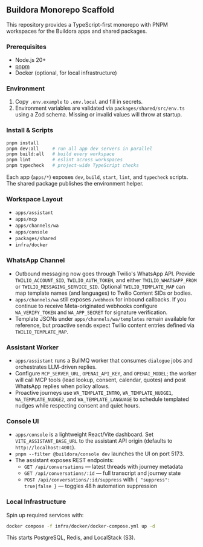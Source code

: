 ## Buildora Monorepo Scaffold

This repository provides a TypeScript-first monorepo with PNPM workspaces for the Buildora apps and shared packages.

### Prerequisites
- Node.js 20+
- [pnpm](https://pnpm.io/installation)
- Docker (optional, for local infrastructure)

### Environment
1. Copy `.env.example` to `.env.local` and fill in secrets.
2. Environment variables are validated via `packages/shared/src/env.ts` using a Zod schema. Missing or invalid values will throw at startup.

### Install & Scripts
```bash
pnpm install
pnpm dev:all     # run all app dev servers in parallel
pnpm build:all   # build every workspace
pnpm lint        # eslint across workspaces
pnpm typecheck   # project-wide TypeScript checks
```

Each app (`apps/*`) exposes `dev`, `build`, `start`, `lint`, and `typecheck` scripts. The shared package publishes the environment helper.

### Workspace Layout
- `apps/assistant`
- `apps/mcp`
- `apps/channels/wa`
- `apps/console`
- `packages/shared`
- `infra/docker`

### WhatsApp Channel
- Outbound messaging now goes through Twilio's WhatsApp API. Provide `TWILIO_ACCOUNT_SID`, `TWILIO_AUTH_TOKEN`, and either `TWILIO_WHATSAPP_FROM` or `TWILIO_MESSAGING_SERVICE_SID`. Optional `TWILIO_TEMPLATE_MAP` can map template names (and languages) to Twilio Content SIDs or bodies.
- `apps/channels/wa` still exposes `/webhook` for inbound callbacks. If you continue to receive Meta-originated webhooks configure `WA_VERIFY_TOKEN` and `WA_APP_SECRET` for signature verification.
- Template JSONs under `apps/channels/wa/templates` remain available for reference, but proactive sends expect Twilio content entries defined via `TWILIO_TEMPLATE_MAP`.

### Assistant Worker
- `apps/assistant` runs a BullMQ worker that consumes `dialogue` jobs and orchestrates LLM-driven replies.
- Configure `MCP_SERVER_URL`, `OPENAI_API_KEY`, and `OPENAI_MODEL`; the worker will call MCP tools (lead lookup, consent, calendar, quotes) and post WhatsApp replies when policy allows.
- Proactive journeys use `WA_TEMPLATE_INTRO`, `WA_TEMPLATE_NUDGE1`, `WA_TEMPLATE_NUDGE2`, and `WA_TEMPLATE_LANGUAGE` to schedule templated nudges while respecting consent and quiet hours.

### Console UI
- `apps/console` is a lightweight React/Vite dashboard. Set `VITE_ASSISTANT_BASE_URL` to the assistant API origin (defaults to `http://localhost:4001`).
- `pnpm --filter @buildora/console dev` launches the UI on port 5173.
- The assistant exposes REST endpoints:
  - `GET /api/conversations` — latest threads with journey metadata
  - `GET /api/conversations/:id` — full transcript and journey state
  - `POST /api/conversations/:id/suppress` with `{ "suppress": true|false }` — toggles 48 h automation suppression

### Local Infrastructure
Spin up required services with:
```bash
docker compose -f infra/docker/docker-compose.yml up -d
```

This starts PostgreSQL, Redis, and LocalStack (S3).
